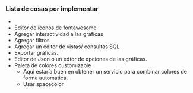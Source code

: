 ### Lista de cosas por implementar
-
- Editor de iconos de fontawesome
- Agregar interactividad a las gráficas
- Agregar filtros 
- Agregar un editor de vistas/ consultas SQL 
- Exportar gráficas.
- Editor de Json o un edtor de opciones de las gráficas.
- Paleta de colores customizable 
  - Aquí estaría buen en obtener un servicio para combinar colores de forma automatica. 
  - Usar spacecolor 
